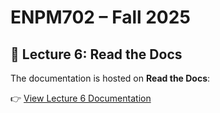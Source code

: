 # ENPM702 – Fall 2025





## 📘 Lecture 6: Read the Docs

The documentation is hosted on **Read the Docs**:

👉 [View Lecture 6 Documentation](https://enpm702-fall-2025.readthedocs.io/en/latest/)

<!-- ---

## 📂 Contents

- `docs/source/` – Sphinx source files (`.rst`, `conf.py`, `_static`, `_templates`, etc.)
- `docs/_build/` – Generated HTML output (ignored in Git)
- `lecture6/` – Lecture-specific notes, exercises, and examples

---

## ⚙️ Build Locally

To build the docs locally:

```bash
# From the project root
pip install -r requirements.txt
sphinx-build -b html docs/source docs/_build/html -->
